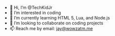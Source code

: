 - 👋 Hi, I’m @TechKidJr
- 👀 I’m interested in coding
- 🌱 I’m currently learning HTML 5, Lua, and Node.js
- 💞️ I’m looking to collaborate on coding projects
- 📫 Reach me by email: jay@wowzatm.me

<!---
TechKidJr/TechKidJr is a ✨ special ✨ repository because its `README.md` (this file) appears on your GitHub profile.
You can click the Preview link to take a look at your changes.
--->
